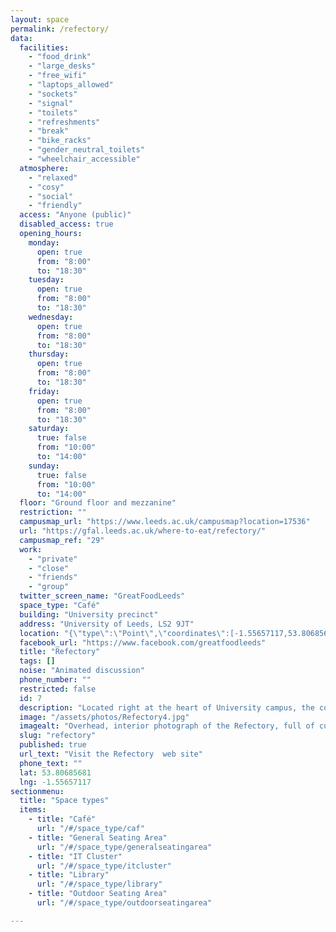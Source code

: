 ```yaml
---
layout: space
permalink: /refectory/
data:
  facilities:
    - "food_drink"
    - "large_desks"
    - "free_wifi"
    - "laptops_allowed"
    - "sockets"
    - "signal"
    - "toilets"
    - "refreshments"
    - "break"
    - "bike_racks"
    - "gender_neutral_toilets"
    - "wheelchair_accessible"
  atmosphere:
    - "relaxed"
    - "cosy"
    - "social"
    - "friendly"
  access: "Anyone (public)"
  disabled_access: true
  opening_hours:
    monday:
      open: true
      from: "8:00"
      to: "18:30"
    tuesday:
      open: true
      from: "8:00"
      to: "18:30"
    wednesday:
      open: true
      from: "8:00"
      to: "18:30"
    thursday:
      open: true
      from: "8:00"
      to: "18:30"
    friday:
      open: true
      from: "8:00"
      to: "18:30"
    saturday:
      true: false
      from: "10:00"
      to: "14:00"
    sunday:
      true: false
      from: "10:00"
      to: "14:00"
  floor: "Ground floor and mezzanine"
  restriction: ""
  campusmap_url: "https://www.leeds.ac.uk/campusmap?location=17536"
  url: "https://gfal.leeds.ac.uk/where-to-eat/refectory/"
  campusmap_ref: "29"
  work:
    - "private"
    - "close"
    - "friends"
    - "group"
  twitter_screen_name: "GreatFoodLeeds"
  space_type: "Café"
  building: "University precinct"
  address: "University of Leeds, LS2 9JT"
  location: "{\"type\":\"Point\",\"coordinates\":[-1.55657117,53.80685681]}"
  facebook_url: "https://www.facebook.com/greatfoodleeds"
  title: "Refectory"
  tags: []
  noise: "Animated discussion"
  phone_number: ""
  restricted: false
  id: 7
  description: "Located right at the heart of University campus, the contemporary Refectory venue offers a wide range of hot and cold food each day."
  image: "/assets/photos/Refectory4.jpg"
  imagealt: "Overhead, interior photograph of the Refectory, full of customers, taken from the balcony above the main dining area"
  slug: "refectory"
  published: true
  url_text: "Visit the Refectory  web site"
  phone_text: ""
  lat: 53.80685681
  lng: -1.55657117
sectionmenu:
  title: "Space types"
  items:
    - title: "Café"
      url: "/#/space_type/caf"
    - title: "General Seating Area"
      url: "/#/space_type/generalseatingarea"
    - title: "IT Cluster"
      url: "/#/space_type/itcluster"
    - title: "Library"
      url: "/#/space_type/library"
    - title: "Outdoor Seating Area"
      url: "/#/space_type/outdoorseatingarea"

---
```

